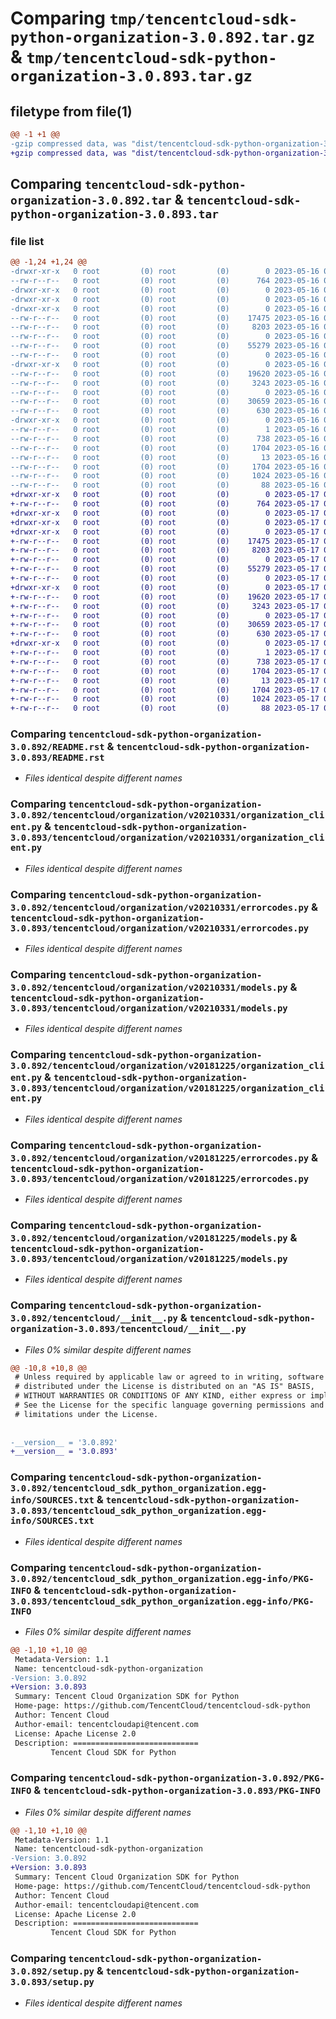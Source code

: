 # Comparing `tmp/tencentcloud-sdk-python-organization-3.0.892.tar.gz` & `tmp/tencentcloud-sdk-python-organization-3.0.893.tar.gz`

## filetype from file(1)

```diff
@@ -1 +1 @@
-gzip compressed data, was "dist/tencentcloud-sdk-python-organization-3.0.892.tar", last modified: Tue May 16 00:42:32 2023, max compression
+gzip compressed data, was "dist/tencentcloud-sdk-python-organization-3.0.893.tar", last modified: Wed May 17 03:37:10 2023, max compression
```

## Comparing `tencentcloud-sdk-python-organization-3.0.892.tar` & `tencentcloud-sdk-python-organization-3.0.893.tar`

### file list

```diff
@@ -1,24 +1,24 @@
-drwxr-xr-x   0 root         (0) root         (0)        0 2023-05-16 00:42:32.000000 tencentcloud-sdk-python-organization-3.0.892/
--rw-r--r--   0 root         (0) root         (0)      764 2023-05-16 00:42:32.000000 tencentcloud-sdk-python-organization-3.0.892/README.rst
-drwxr-xr-x   0 root         (0) root         (0)        0 2023-05-16 00:42:32.000000 tencentcloud-sdk-python-organization-3.0.892/tencentcloud/
-drwxr-xr-x   0 root         (0) root         (0)        0 2023-05-16 00:42:32.000000 tencentcloud-sdk-python-organization-3.0.892/tencentcloud/organization/
-drwxr-xr-x   0 root         (0) root         (0)        0 2023-05-16 00:42:32.000000 tencentcloud-sdk-python-organization-3.0.892/tencentcloud/organization/v20210331/
--rw-r--r--   0 root         (0) root         (0)    17475 2023-05-16 00:42:32.000000 tencentcloud-sdk-python-organization-3.0.892/tencentcloud/organization/v20210331/organization_client.py
--rw-r--r--   0 root         (0) root         (0)     8203 2023-05-16 00:42:32.000000 tencentcloud-sdk-python-organization-3.0.892/tencentcloud/organization/v20210331/errorcodes.py
--rw-r--r--   0 root         (0) root         (0)        0 2023-05-16 00:42:32.000000 tencentcloud-sdk-python-organization-3.0.892/tencentcloud/organization/v20210331/__init__.py
--rw-r--r--   0 root         (0) root         (0)    55279 2023-05-16 00:42:32.000000 tencentcloud-sdk-python-organization-3.0.892/tencentcloud/organization/v20210331/models.py
--rw-r--r--   0 root         (0) root         (0)        0 2023-05-16 00:42:32.000000 tencentcloud-sdk-python-organization-3.0.892/tencentcloud/organization/__init__.py
-drwxr-xr-x   0 root         (0) root         (0)        0 2023-05-16 00:42:32.000000 tencentcloud-sdk-python-organization-3.0.892/tencentcloud/organization/v20181225/
--rw-r--r--   0 root         (0) root         (0)    19620 2023-05-16 00:42:32.000000 tencentcloud-sdk-python-organization-3.0.892/tencentcloud/organization/v20181225/organization_client.py
--rw-r--r--   0 root         (0) root         (0)     3243 2023-05-16 00:42:32.000000 tencentcloud-sdk-python-organization-3.0.892/tencentcloud/organization/v20181225/errorcodes.py
--rw-r--r--   0 root         (0) root         (0)        0 2023-05-16 00:42:32.000000 tencentcloud-sdk-python-organization-3.0.892/tencentcloud/organization/v20181225/__init__.py
--rw-r--r--   0 root         (0) root         (0)    30659 2023-05-16 00:42:32.000000 tencentcloud-sdk-python-organization-3.0.892/tencentcloud/organization/v20181225/models.py
--rw-r--r--   0 root         (0) root         (0)      630 2023-05-16 00:42:32.000000 tencentcloud-sdk-python-organization-3.0.892/tencentcloud/__init__.py
-drwxr-xr-x   0 root         (0) root         (0)        0 2023-05-16 00:42:32.000000 tencentcloud-sdk-python-organization-3.0.892/tencentcloud_sdk_python_organization.egg-info/
--rw-r--r--   0 root         (0) root         (0)        1 2023-05-16 00:42:32.000000 tencentcloud-sdk-python-organization-3.0.892/tencentcloud_sdk_python_organization.egg-info/dependency_links.txt
--rw-r--r--   0 root         (0) root         (0)      738 2023-05-16 00:42:32.000000 tencentcloud-sdk-python-organization-3.0.892/tencentcloud_sdk_python_organization.egg-info/SOURCES.txt
--rw-r--r--   0 root         (0) root         (0)     1704 2023-05-16 00:42:32.000000 tencentcloud-sdk-python-organization-3.0.892/tencentcloud_sdk_python_organization.egg-info/PKG-INFO
--rw-r--r--   0 root         (0) root         (0)       13 2023-05-16 00:42:32.000000 tencentcloud-sdk-python-organization-3.0.892/tencentcloud_sdk_python_organization.egg-info/top_level.txt
--rw-r--r--   0 root         (0) root         (0)     1704 2023-05-16 00:42:32.000000 tencentcloud-sdk-python-organization-3.0.892/PKG-INFO
--rw-r--r--   0 root         (0) root         (0)     1024 2023-05-16 00:42:32.000000 tencentcloud-sdk-python-organization-3.0.892/setup.py
--rw-r--r--   0 root         (0) root         (0)       88 2023-05-16 00:42:32.000000 tencentcloud-sdk-python-organization-3.0.892/setup.cfg
+drwxr-xr-x   0 root         (0) root         (0)        0 2023-05-17 03:37:10.000000 tencentcloud-sdk-python-organization-3.0.893/
+-rw-r--r--   0 root         (0) root         (0)      764 2023-05-17 03:37:10.000000 tencentcloud-sdk-python-organization-3.0.893/README.rst
+drwxr-xr-x   0 root         (0) root         (0)        0 2023-05-17 03:37:10.000000 tencentcloud-sdk-python-organization-3.0.893/tencentcloud/
+drwxr-xr-x   0 root         (0) root         (0)        0 2023-05-17 03:37:10.000000 tencentcloud-sdk-python-organization-3.0.893/tencentcloud/organization/
+drwxr-xr-x   0 root         (0) root         (0)        0 2023-05-17 03:37:10.000000 tencentcloud-sdk-python-organization-3.0.893/tencentcloud/organization/v20210331/
+-rw-r--r--   0 root         (0) root         (0)    17475 2023-05-17 03:37:10.000000 tencentcloud-sdk-python-organization-3.0.893/tencentcloud/organization/v20210331/organization_client.py
+-rw-r--r--   0 root         (0) root         (0)     8203 2023-05-17 03:37:10.000000 tencentcloud-sdk-python-organization-3.0.893/tencentcloud/organization/v20210331/errorcodes.py
+-rw-r--r--   0 root         (0) root         (0)        0 2023-05-17 03:37:10.000000 tencentcloud-sdk-python-organization-3.0.893/tencentcloud/organization/v20210331/__init__.py
+-rw-r--r--   0 root         (0) root         (0)    55279 2023-05-17 03:37:10.000000 tencentcloud-sdk-python-organization-3.0.893/tencentcloud/organization/v20210331/models.py
+-rw-r--r--   0 root         (0) root         (0)        0 2023-05-17 03:37:10.000000 tencentcloud-sdk-python-organization-3.0.893/tencentcloud/organization/__init__.py
+drwxr-xr-x   0 root         (0) root         (0)        0 2023-05-17 03:37:10.000000 tencentcloud-sdk-python-organization-3.0.893/tencentcloud/organization/v20181225/
+-rw-r--r--   0 root         (0) root         (0)    19620 2023-05-17 03:37:10.000000 tencentcloud-sdk-python-organization-3.0.893/tencentcloud/organization/v20181225/organization_client.py
+-rw-r--r--   0 root         (0) root         (0)     3243 2023-05-17 03:37:10.000000 tencentcloud-sdk-python-organization-3.0.893/tencentcloud/organization/v20181225/errorcodes.py
+-rw-r--r--   0 root         (0) root         (0)        0 2023-05-17 03:37:10.000000 tencentcloud-sdk-python-organization-3.0.893/tencentcloud/organization/v20181225/__init__.py
+-rw-r--r--   0 root         (0) root         (0)    30659 2023-05-17 03:37:10.000000 tencentcloud-sdk-python-organization-3.0.893/tencentcloud/organization/v20181225/models.py
+-rw-r--r--   0 root         (0) root         (0)      630 2023-05-17 03:37:10.000000 tencentcloud-sdk-python-organization-3.0.893/tencentcloud/__init__.py
+drwxr-xr-x   0 root         (0) root         (0)        0 2023-05-17 03:37:10.000000 tencentcloud-sdk-python-organization-3.0.893/tencentcloud_sdk_python_organization.egg-info/
+-rw-r--r--   0 root         (0) root         (0)        1 2023-05-17 03:37:10.000000 tencentcloud-sdk-python-organization-3.0.893/tencentcloud_sdk_python_organization.egg-info/dependency_links.txt
+-rw-r--r--   0 root         (0) root         (0)      738 2023-05-17 03:37:10.000000 tencentcloud-sdk-python-organization-3.0.893/tencentcloud_sdk_python_organization.egg-info/SOURCES.txt
+-rw-r--r--   0 root         (0) root         (0)     1704 2023-05-17 03:37:10.000000 tencentcloud-sdk-python-organization-3.0.893/tencentcloud_sdk_python_organization.egg-info/PKG-INFO
+-rw-r--r--   0 root         (0) root         (0)       13 2023-05-17 03:37:10.000000 tencentcloud-sdk-python-organization-3.0.893/tencentcloud_sdk_python_organization.egg-info/top_level.txt
+-rw-r--r--   0 root         (0) root         (0)     1704 2023-05-17 03:37:10.000000 tencentcloud-sdk-python-organization-3.0.893/PKG-INFO
+-rw-r--r--   0 root         (0) root         (0)     1024 2023-05-17 03:37:10.000000 tencentcloud-sdk-python-organization-3.0.893/setup.py
+-rw-r--r--   0 root         (0) root         (0)       88 2023-05-17 03:37:10.000000 tencentcloud-sdk-python-organization-3.0.893/setup.cfg
```

### Comparing `tencentcloud-sdk-python-organization-3.0.892/README.rst` & `tencentcloud-sdk-python-organization-3.0.893/README.rst`

 * *Files identical despite different names*

### Comparing `tencentcloud-sdk-python-organization-3.0.892/tencentcloud/organization/v20210331/organization_client.py` & `tencentcloud-sdk-python-organization-3.0.893/tencentcloud/organization/v20210331/organization_client.py`

 * *Files identical despite different names*

### Comparing `tencentcloud-sdk-python-organization-3.0.892/tencentcloud/organization/v20210331/errorcodes.py` & `tencentcloud-sdk-python-organization-3.0.893/tencentcloud/organization/v20210331/errorcodes.py`

 * *Files identical despite different names*

### Comparing `tencentcloud-sdk-python-organization-3.0.892/tencentcloud/organization/v20210331/models.py` & `tencentcloud-sdk-python-organization-3.0.893/tencentcloud/organization/v20210331/models.py`

 * *Files identical despite different names*

### Comparing `tencentcloud-sdk-python-organization-3.0.892/tencentcloud/organization/v20181225/organization_client.py` & `tencentcloud-sdk-python-organization-3.0.893/tencentcloud/organization/v20181225/organization_client.py`

 * *Files identical despite different names*

### Comparing `tencentcloud-sdk-python-organization-3.0.892/tencentcloud/organization/v20181225/errorcodes.py` & `tencentcloud-sdk-python-organization-3.0.893/tencentcloud/organization/v20181225/errorcodes.py`

 * *Files identical despite different names*

### Comparing `tencentcloud-sdk-python-organization-3.0.892/tencentcloud/organization/v20181225/models.py` & `tencentcloud-sdk-python-organization-3.0.893/tencentcloud/organization/v20181225/models.py`

 * *Files identical despite different names*

### Comparing `tencentcloud-sdk-python-organization-3.0.892/tencentcloud/__init__.py` & `tencentcloud-sdk-python-organization-3.0.893/tencentcloud/__init__.py`

 * *Files 0% similar despite different names*

```diff
@@ -10,8 +10,8 @@
 # Unless required by applicable law or agreed to in writing, software
 # distributed under the License is distributed on an "AS IS" BASIS,
 # WITHOUT WARRANTIES OR CONDITIONS OF ANY KIND, either express or implied.
 # See the License for the specific language governing permissions and
 # limitations under the License.
 
 
-__version__ = '3.0.892'
+__version__ = '3.0.893'
```

### Comparing `tencentcloud-sdk-python-organization-3.0.892/tencentcloud_sdk_python_organization.egg-info/SOURCES.txt` & `tencentcloud-sdk-python-organization-3.0.893/tencentcloud_sdk_python_organization.egg-info/SOURCES.txt`

 * *Files identical despite different names*

### Comparing `tencentcloud-sdk-python-organization-3.0.892/tencentcloud_sdk_python_organization.egg-info/PKG-INFO` & `tencentcloud-sdk-python-organization-3.0.893/tencentcloud_sdk_python_organization.egg-info/PKG-INFO`

 * *Files 0% similar despite different names*

```diff
@@ -1,10 +1,10 @@
 Metadata-Version: 1.1
 Name: tencentcloud-sdk-python-organization
-Version: 3.0.892
+Version: 3.0.893
 Summary: Tencent Cloud Organization SDK for Python
 Home-page: https://github.com/TencentCloud/tencentcloud-sdk-python
 Author: Tencent Cloud
 Author-email: tencentcloudapi@tencent.com
 License: Apache License 2.0
 Description: ============================
         Tencent Cloud SDK for Python
```

### Comparing `tencentcloud-sdk-python-organization-3.0.892/PKG-INFO` & `tencentcloud-sdk-python-organization-3.0.893/PKG-INFO`

 * *Files 0% similar despite different names*

```diff
@@ -1,10 +1,10 @@
 Metadata-Version: 1.1
 Name: tencentcloud-sdk-python-organization
-Version: 3.0.892
+Version: 3.0.893
 Summary: Tencent Cloud Organization SDK for Python
 Home-page: https://github.com/TencentCloud/tencentcloud-sdk-python
 Author: Tencent Cloud
 Author-email: tencentcloudapi@tencent.com
 License: Apache License 2.0
 Description: ============================
         Tencent Cloud SDK for Python
```

### Comparing `tencentcloud-sdk-python-organization-3.0.892/setup.py` & `tencentcloud-sdk-python-organization-3.0.893/setup.py`

 * *Files identical despite different names*

